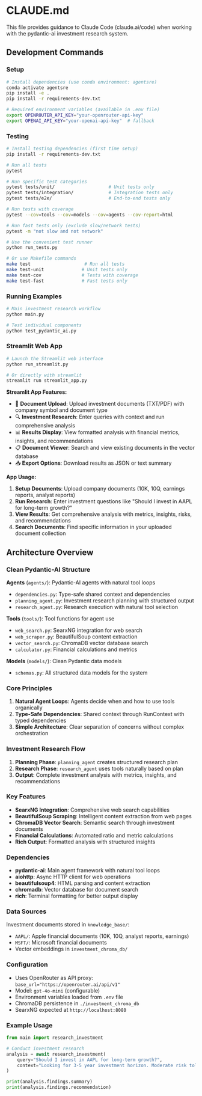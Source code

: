 # CLAUDE.md

This file provides guidance to Claude Code (claude.ai/code) when working with the pydantic-ai investment research system.

## Development Commands

### Setup
```bash
# Install dependencies (use conda environment: agentsre)
conda activate agentsre
pip install -e .
pip install -r requirements-dev.txt

# Required environment variables (available in .env file)
export OPENROUTER_API_KEY="your-openrouter-api-key"
export OPENAI_API_KEY="your-openai-api-key"  # fallback
```

### Testing
```bash
# Install testing dependencies (first time setup)
pip install -r requirements-dev.txt

# Run all tests
pytest

# Run specific test categories
pytest tests/unit/                    # Unit tests only
pytest tests/integration/             # Integration tests only
pytest tests/e2e/                     # End-to-end tests only

# Run tests with coverage
pytest --cov=tools --cov=models --cov=agents --cov-report=html

# Run fast tests only (exclude slow/network tests)
pytest -m "not slow and not network"

# Use the convenient test runner
python run_tests.py

# Or use Makefile commands
make test                    # Run all tests
make test-unit              # Unit tests only
make test-cov               # Tests with coverage
make test-fast              # Fast tests only
```

### Running Examples
```bash
# Main investment research workflow
python main.py

# Test individual components
python test_pydantic_ai.py
```

### Streamlit Web App
```bash
# Launch the Streamlit web interface
python run_streamlit.py

# Or directly with streamlit
streamlit run streamlit_app.py
```

**Streamlit App Features:**
- 📁 **Document Upload**: Upload investment documents (TXT/PDF) with company symbol and document type
- 🔍 **Investment Research**: Enter queries with context and run comprehensive analysis  
- 📊 **Results Display**: View formatted analysis with financial metrics, insights, and recommendations
- 📋 **Document Viewer**: Search and view existing documents in the vector database
- 📥 **Export Options**: Download results as JSON or text summary

**App Usage:**
1. **Setup Documents**: Upload company documents (10K, 10Q, earnings reports, analyst reports)
2. **Run Research**: Enter investment questions like "Should I invest in AAPL for long-term growth?"
3. **View Results**: Get comprehensive analysis with metrics, insights, risks, and recommendations
4. **Search Documents**: Find specific information in your uploaded document collection

## Architecture Overview

### Clean Pydantic-AI Structure

**Agents** (`agents/`): Pydantic-AI agents with natural tool loops
- `dependencies.py`: Type-safe shared context and dependencies
- `planning_agent.py`: Investment research planning with structured output
- `research_agent.py`: Research execution with natural tool selection

**Tools** (`tools/`): Tool functions for agent use
- `web_search.py`: SearxNG integration for web search
- `web_scraper.py`: BeautifulSoup content extraction
- `vector_search.py`: ChromaDB vector database search
- `calculator.py`: Financial calculations and metrics

**Models** (`models/`): Clean Pydantic data models
- `schemas.py`: All structured data models for the system

### Core Principles

1. **Natural Agent Loops**: Agents decide when and how to use tools organically
2. **Type-Safe Dependencies**: Shared context through RunContext with typed dependencies
3. **Simple Architecture**: Clear separation of concerns without complex orchestration

### Investment Research Flow

1. **Planning Phase**: `planning_agent` creates structured research plan
2. **Research Phase**: `research_agent` uses tools naturally based on plan
3. **Output**: Complete investment analysis with metrics, insights, and recommendations

### Key Features

- **SearxNG Integration**: Comprehensive web search capabilities
- **BeautifulSoup Scraping**: Intelligent content extraction from web pages
- **ChromaDB Vector Search**: Semantic search through investment documents
- **Financial Calculations**: Automated ratio and metric calculations
- **Rich Output**: Formatted analysis with structured insights

### Dependencies

- **pydantic-ai**: Main agent framework with natural tool loops
- **aiohttp**: Async HTTP client for web operations
- **beautifulsoup4**: HTML parsing and content extraction
- **chromadb**: Vector database for document search
- **rich**: Terminal formatting for better output display

### Data Sources

Investment documents stored in `knowledge_base/`:
- `AAPL/`: Apple financial documents (10K, 10Q, analyst reports, earnings)
- `MSFT/`: Microsoft financial documents
- Vector embeddings in `investment_chroma_db/`

### Configuration

- Uses OpenRouter as API proxy: `base_url="https://openrouter.ai/api/v1"`
- Model: `gpt-4o-mini` (configurable)
- Environment variables loaded from `.env` file
- ChromaDB persistence in `./investment_chroma_db`
- SearxNG expected at `http://localhost:8080`

### Example Usage

```python
from main import research_investment

# Conduct investment research
analysis = await research_investment(
    query="Should I invest in AAPL for long-term growth?",
    context="Looking for 3-5 year investment horizon. Moderate risk tolerance."
)

print(analysis.findings.summary)
print(analysis.findings.recommendation)
```